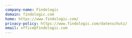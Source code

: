 ```yaml
---
company-name: Findologic
domain: findologic.com
home: https://www.findologic.com/
privacy-policy: https://www.findologic.com/datenschutz/
email: office@findologic.com
---
```




